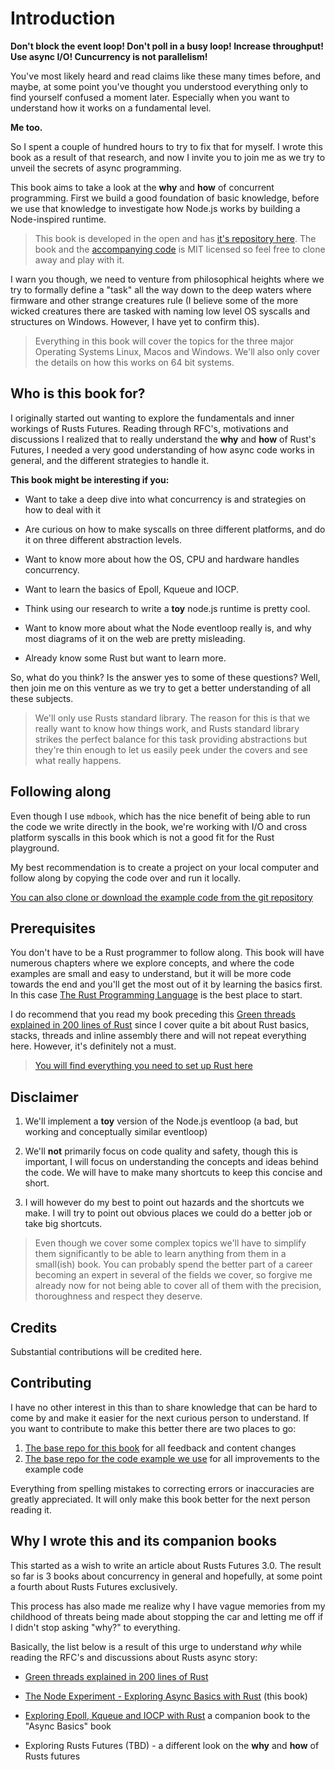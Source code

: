 # Introduction

**Don't block the event loop! Don't poll in a busy loop! Increase throughput! Use async I/O! Cuncurrency is not parallelism!**

You've most likely heard and read claims like these many times before,
and maybe, at some point you've thought you understood everything
only to find yourself confused a moment later. Especially when you want to
understand how it works on a fundamental level.

**Me too.**

So I spent a couple of hundred hours to try to fix that for myself. I wrote
this book as a result of that research, and now I invite you to join me as we try
to unveil the secrets of async programming.

This book aims to take a look at the **why** and **how** of concurrent programming. First we build
a good foundation of basic knowledge, before we use that knowledge to investigate how Node.js works
by building a Node-inspired runtime.

> This book is developed in the open and has [it's repository here](https://github.com/cfsamson/book-exploring-async-basics).
> The book and the [accompanying code](https://github.com/cfsamson/examples-node-eventloop) is MIT licensed so feel free to clone away
> and play with it.

I warn you though, we need to venture from philosophical heights where we try to
formally define a "task" all the way down to the deep waters where firmware and
other strange creatures rule (I believe some of the more wicked creatures there
are tasked with naming low level OS syscalls and structures on Windows. However, I
have yet to confirm this).

> Everything in this book will cover the topics for the three major Operating Systems
> Linux, Macos and Windows. We'll also only cover the details on how this works
> on 64 bit systems.

## Who is this book for?

I originally started out wanting to explore the fundamentals and inner workings
of Rusts Futures. Reading through RFC's, motivations and discussions I realized
that to really understand the **why** and **how** of Rust's Futures, I needed a very good
understanding of how async code works in general, and the different strategies to handle it.

**This book might be interesting if you:**

- Want to take a deep dive into what concurrency is and strategies on how to deal with it

- Are curious on how to make syscalls on three different platforms, and do it on three different abstraction levels.

- Want to know more about how the OS, CPU and hardware handles concurrency.

- Want to learn the basics of Epoll, Kqueue and IOCP.

- Think using our research to write a **toy** node.js runtime is pretty cool.

- Want to know more about what the Node eventloop really is, and why most diagrams of it on the web are pretty misleading.

- Already know some Rust but want to learn more.

So, what do you think? Is the answer yes to some of these questions? Well, then join me on this venture
as we try to get a better understanding of all these subjects.

> We'll only use Rusts standard library. The reason for this is that we really want to know how things
> work, and Rusts standard library strikes the perfect balance for this task providing abstractions
> but they're thin enough to let us easily peek under the covers and see what really happens.

## Following along

Even though I use `mdbook`, which has the nice benefit of being able to run
the code we write directly in the book, we're working with I/O and cross
platform syscalls in this book which is not a good fit for the Rust playground. 

My best recommendation is to create a project on your local
computer and follow along by copying the code over and run it locally.

[You can also clone or download the example code from the git repository](https://github.com/cfsamson/examples-node-eventloop)

## Prerequisites

You don't have to be a Rust programmer to follow along. This book will have numerous chapters where
we explore concepts, and where the code examples are small and easy to understand, but it will
be more code towards the end and you'll get the most out of it by learning the basics first. In this case [The Rust Programming Language](https://doc.rust-lang.org/book/title-page.html) is the best place to start.

I do recommend that you read my book preceding this [Green threads explained in 200 lines of Rust](https://app.gitbook.com/@cfsamson/s/green-threads-explained-in-200-lines-of-rust/)
since I cover quite a bit about Rust basics, stacks, threads and inline assembly there and
will not repeat everything here. However, it's definitely not a must.

> [You will find everything you need to set up Rust here](https://www.rust-lang.org/tools/install)

## Disclaimer

1. We'll implement a **toy** version of the Node.js eventloop (a bad, but working and conceptually similar eventloop)

2. We'll **not** primarily focus on code quality and safety, though this is important,
I will focus on understanding the concepts and ideas behind the code. We will have to make
many shortcuts to keep this concise and short.

3. I will however do my best to point out hazards and the shortcuts we make.
I will try to point out obvious places we could do a better job or take big
shortcuts.

> Even though we
> cover some complex topics we'll have to simplify them significantly to be able
> to learn anything from them in a small(ish) book. You can probably spend the better
> part of a career becoming an expert in several of the fields we cover, so forgive
> me already now for not being able to cover all of them with the precision,
> thoroughness and respect they deserve. 

## Credits

Substantial contributions will be credited here.

## Contributing

I have no other interest in this than to share knowledge that can be hard to
come by and make it easier for the next curious person to understand. If you want to
contribute to make this better there are two places to go:

1. [The base repo for this book](https://github.com/cfsamson/book-exploring-async-basics) for all feedback and content changes
2. [The base repo for the code example we use](https://github.com/cfsamson/examples-node-eventloop) for all improvements to the example code

Everything from spelling mistakes to correcting errors or inaccuracies are greatly appreciated. It will only make this book better for the next person reading it.

## Why I wrote this and its companion books

This started as a wish to write an article about Rusts Futures 3.0. The result so far is
3 books about concurrency in general and hopefully, at some point a fourth about Rusts Futures exclusively.

This process has also made me realize why I have vague memories from my childhood
of threats being made about stopping the car and letting me off if I didn't stop
asking "why?" to everything.

Basically, the list below is a result of this urge to understand _why_ while
reading the RFC's and discussions about Rusts async story: 

- [Green threads explained in 200 lines of Rust](https://app.gitbook.com/@cfsamson/s/green-threads-explained-in-200-lines-of-rust/)

- [The Node Experiment - Exploring Async Basics with Rust](https://cfsamson.github.io/book-exploring-async-basics/) (this book)

- [Exploring Epoll, Kqueue and IOCP with Rust](https://github.com/cfsamson/book-exploring-epoll-kqueue-iocp) a companion book to the "Async Basics" book

- Exploring Rusts Futures (TBD) - a different look on the **why** and **how** of Rusts futures
